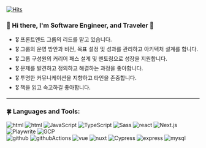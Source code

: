 [![Hits](https://hits.seeyoufarm.com/api/count/incr/badge.svg?url=https%3A%2F%2Fgithub.com%2Fmitrvlr%2Fhit-counter&count_bg=%2334AEFF&title_bg=%23555555&icon=&icon_color=%23FFFFFF&title=hits&edge_flat=false)](https://hits.seeyoufarm.com)

### 🌻 Hi there, I'm Software Engineer, and Traveler 👋

- 🎖 프론트엔드 그룹의 리드를 맡고 있습니다.
- 🎖 그룹의 운영 방안과 비전, 목표 설정 및 성과를 관리하고 아키텍처 설계를 합니다.
- 🎖 그룹 구성원의 커리어 패스 설계 및 멘토링으로 성장을 지원합니다.
- 🎖 문제를 발견하고 정의하고 해결하는 과정을 좋아합니다.
- 🎖 투명한 커뮤니케이션을 지향하고 타인을 존중합니다.
- 🎖 책을 읽고 숙고하길 좋아합니다.

---

### 🍀 Languages and Tools:
<!-- Copyright by github.com/mitrvlr -->
<img src="https://img.shields.io/badge/-HTML5-E34F26?style=flat&logo=html5&logoColor=fff" alt="html"/> <img src="https://img.shields.io/badge/-CSS3-1572B6?style=flat&logo=css3&logoColor=fff" alt="html"/>
<img src="https://img.shields.io/badge/-JavaScript-F7DF1E?style=flat&logo=javascript&logoColor=333" alt="JavaScript"/> 
<img src="https://img.shields.io/badge/-TypeScript-3178C6?style=flat&logo=typescript&logoColor=fff" alt="TypeScript"/> 
<img src="https://img.shields.io/badge/-Sass-CC6699?style=flat&logo=sass&logoColor=fff" alt="Sass"/> 
<img src="https://img.shields.io/badge/-React-61DAFB?style=flat&logo=react&logoColor=333" alt="react"/>
<img src="https://img.shields.io/badge/-Next.js-000?style=flat&logo=Next.js&logoColor=fff" alt="Next.js"/>
<img src="https://img.shields.io/badge/-Playwright-2EAD33?style=flat&logo=playwright&logoColor=fff" alt="Playwrite"/> 
<img src="https://img.shields.io/badge/-Google%20Cloud%20Platform-4285F4?style=flat&logo=GoogleCloud&logoColor=fff" alt="GCP"/> 
<br />
<img src="https://img.shields.io/badge/-Github-333?style=flat&logo=github&logoColor=fff" alt="github"/>
<img src="https://img.shields.io/badge/-Github Actions-333?style=flat&logo=githubactions&logoColor=fff" alt="githubActions"/>
<img src="https://img.shields.io/badge/-Vue-4FC08D?style=flat&logo=Vue.js&logoColor=333" alt="vue"/> 
<img src="https://img.shields.io/badge/-Nuxt-00DC82?style=flat&logo=Nuxt.js&logoColor=333" alt="nuxt"/> 
<img src="https://img.shields.io/badge/-Cypress-17202C?style=flat&logo=cypress&logoColor=fff" alt="Cypress"/> 
<img src="https://img.shields.io/badge/-express-FFF?style=flat&logo=express&logoColor=333" alt="express"/>
<img src="https://img.shields.io/badge/-MySql-4479A1?style=flat&logo=mysql&logoColor=fff" alt="mysql"/>
<!--
---

### 🌱 Github:
![](http://github-profile-summary-cards.vercel.app/api/cards/profile-details?username=mitrvlr&theme=monokai)
![](http://github-profile-summary-cards.vercel.app/api/cards/stats?username=mitrvlr&theme=monokai)
![](http://github-profile-summary-cards.vercel.app/api/cards/repos-per-language?username=mitrvlr&theme=monokai)
-->
